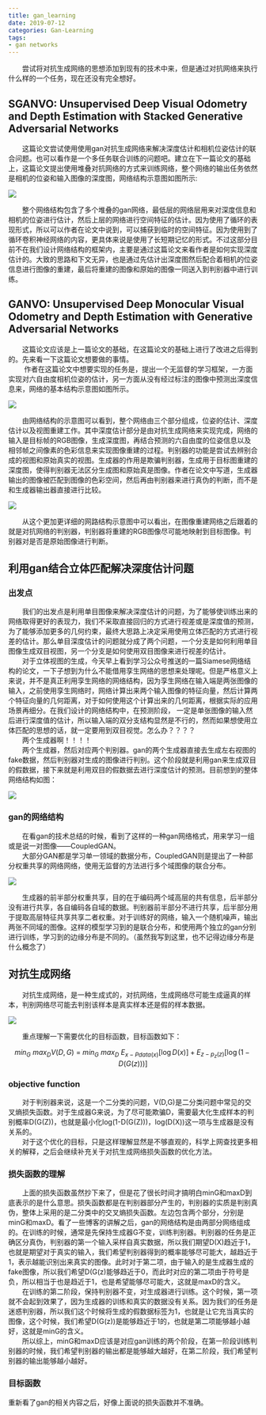 ```yaml
---
title: gan_learning
date: 2019-07-12
categories: Gan-Learning
tags: 
- gan networks
---
```


　　尝试将对抗生成网络的思想添加到现有的技术中来，但是通过对抗网络来执行什么样的一个任务，现在还没有完全想好。
<!-- more -->

## SGANVO: Unsupervised Deep Visual Odometry and Depth Estimation with Stacked Generative Adversarial Networks

　　这篇论文尝试使用使用gan对抗生成网络来解决深度估计和相机位姿估计的联合问题。也可以看作是一个多任务联合训练的问题吧。建立在下一篇论文的基础上，这篇论文提出使用堆叠对抗网络的方式来训练网络，整个网络的输出任务依然是相机的位姿和输入图像的深度图，网络结构示意图如图所示:

![](/pic/sganvo_arch.png)

　　整个网络结构包含了多个堆叠的gan网络，最低层的网络层用来对深度信息和相机的位姿进行估计，然后上层的网络进行空间特征的估计。因为使用了循环的表现形式，所以可以作者在论文中说到，可以捕获到临时的空间特征。因为使用到了循环卷积神经网络的内容，更具体来说是使用了长短期记忆的形式。不过这部分目前不在我们设计网络结构的框架内，主要是通过这篇论文来看作者是如何实现深度估计的。大致的思路和下文无异，也是通过先估计出深度图然后配合着相机的位姿信息进行图像的重建，最后将重建的图像和原始的图像一同送入到判别器中进行训练。
## GANVO: Unsupervised Deep Monocular Visual Odometry and Depth Estimation with Generative Adversarial Networks

　　这篇论文应该是上一篇论文的基础，在这篇论文的基础上进行了改进之后得到的。先来看一下这篇论文想要做的事情。<br>
　　 作者在这篇论文中想要实现的任务是，提出一个无监督的学习框架，一方面实现对六自由度相机位姿的估计，另一方面从没有经过标注的图像中预测出深度信息来，网络的基本结构示意图如图所示。

![](/pic/ganvo.png)

　　由网络结构的示意图可以看到，整个网络由三个部分组成，位姿的估计、深度估计以及视图重建工作。其中深度估计部分是由对抗生成网络来实现完成，网络的输入是目标帧的RGB图像，生成深度图，再结合预测的六自由度的位姿信息以及相邻帧之间像素的色彩信息来实现图像重建的过程。判别器的功能是尝试去辨别合成的视图和原始真实的视图。生成器的作用是欺骗判别器，生成用于目标图重建的深度图，使得判别器无法区分生成图和原始真是图像。作者在论文中写道，生成器输出的图像被匹配到图像的色彩空间，然后再由判别器来进行真伪的判断，而不是和生成器输出器直接进行比较。

![](/pic/ganvo_2.png)

　　从这个更加更详细的网路结构示意图中可以看出，在图像重建网络之后跟着的就是对抗网络的判别器，判别器将重建的RGB图像尽可能地映射到目标图像。判别器对是否是原始图像进行判断。
　　

## 利用gan结合立体匹配解决深度估计问题
### 出发点
　　我们的出发点是利用单目图像来解决深度估计的问题，为了能够使训练出来的网络取得更好的表现力，我们不采取直接回归的方式进行视差或是深度值的预测，为了能够添加更多的几何约束，最终大思路上决定采用使用立体匹配的方式进行视差的估计。那么单目深度估计的问题就分成了两个问题，一个分支是如何利用单目图像生成双目视图，另一个分支是如何使用双目图像来进行视差的估计。<br>
　　对于立体视图的生成，今天早上看到学习公众号推送的一篇Siamese网络结构的论文，一下子想到为什么不能借用孪生网络的思想来处理呢。但是严格意义上来说，并不是真正利用孪生网络的网络结构，因为孪生网络在输入端是两张图像的输入，之前使用孪生网络时，网络计算出来两个输入图像的特征向量，然后计算两个特征向量的几何距离，对于如何使用这个计算出来的几何距离，根据实际的应用场景再细分。在我们设计的网络结构中，在预测阶段， 一定是单张图像的输入然后进行深度值的估计，所以输入端的双分支结构显然是不行的，然而如果想使用立体匹配的思想的话，就一定要用到双目视觉。怎么办？？？？<br>
　　两个生成器啊！！！！<br>
　　两个生成器，然后对应两个判别器。gan的两个生成器直接去生成左右视图的fake数据，然后判别器对生成的图像进行判别。这个阶段就是利用gan来生成双目的假数据，接下来就是利用双目的假数据去进行深度估计的预测。目前想到的整体网络结构如图：

![](/pic/graph.jpg)

### gan的网络结构

　　在看gan的技术总结的时候，看到了这样的一种gan网络格式，用来学习一组或是说一对图像——CoupledGAN。<br>
　　大部分GAN都是学习单一领域的数据分布，CoupledGAN则是提出了一种部分权重共享的网络网络，使用无监督的方法进行多个域图像的联合分布。<br>

![](/pic/CoupledGAN.png)

　　生成器的前半部分权重共享，目的在于编码两个域高层的共有信息，后半部分没有进行共享，各自编码各自域的数据。判别器前半部分不进行共享，后半部分用于提取高层特征共享共享二者权重。对于训练好的网络，输入一个随机噪声，输出两张不同域的图像。这样的模型学习到的是联合分布，和使用两个独立的gan分别进行训练，学习到的边缘分布是不同的。（虽然我写到这里，也不记得边缘分布是什么概念了）


## 对抗生成网络
　　对抗生成网络，是一种生成式的，对抗网络，生成网络尽可能生成逼真的样本，判别网络尽可能去判别该样本是真实样本还是假的样本数据。

![](/pic/gan_absract.png)

　　重点理解一下需要优化的目标函数，目标函数如下：

$$
min_G\ max_DV(D,G)\ =\ min_G\ max_D\ E_{x-P{data{(x)}}}[\log{D(x)}]+E_{z-p_z(z)}[\log(1-D(G(z)))]
$$

### objective function
　　对于判别器来说，这是一个二分类的问题，V(D,G)是二分类问题中常见的交叉熵损失函数。对于生成器G来说，为了尽可能欺骗D，需要最大化生成样本的判别概率D(G(Z))，也就是最小化log(1-D(G(Z)))，log(D(X))这一项与生成器是没有关系的。<br>
　　对于这个优化的目标，只是这样理解显然是不够直观的，科学上网查找更多相关的解释，之后会继续补充关于对抗生成网络损失函数的优化方法。

### 损失函数的理解
　　上面的损失函数虽然抄下来了，但是花了很长时间才搞明白minG和maxD到底表示的是什么意思。损失函数都是在判别器部分产生的，判别器的实质是判别真伪，整体上采用的是二分类中的交叉熵损失函数。左边包含两个部分，分别是minG和maxD。看了一些博客的讲解之后，gan的网络结构是由两部分网络组成的。在训练的时候，通常是先保持生成器G不变，训练判别器。判别器的任务是正确区分真伪，判别器的第一个输入采样自真实数据，所以我们期望D(X)趋近于1，也就是期望对于真实的输入，我们希望判别器得到的概率能够尽可能大，越趋近于1，表示越能识别出来真实的图像。此时对于第二项，由于输入的是生成器生成的fake图像，所以我们希望D(G(z)能够趋近于0，而此时对应的第二项由于符号是负，所以相当于也是趋近于1，也是希望能够尽可能大，这就是maxD的含义。<br>
　　在训练的第二阶段，保持判别器不变，对生成器进行训练。这个时候，第一项就不会起到效果了，因为生成器的训练和真实的数据没有关系。因为我们的任务是迷惑判别器，所以我们这个时候将生成的假数据标签为1，也就是让它充当真实的图像，这个时候，我们希望D(G(z))是能够趋近于1的，也就是第二项能够越小越好，这就是minG的含义。<br>
　　所以综上，minG和maxD应该是对应gan训练的两个阶段，在第一阶段训练判别器的时候，我们希望判别器的输出都是能够越大越好，在第二阶段，我们希望判别器的输出能够越小越好。<br>

### 目标函数

重新看了gan的相关内容之后，好像上面说的损失函数并不准确。  